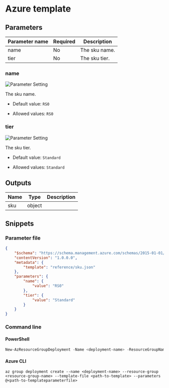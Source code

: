 # Azure template

## Parameters

Parameter name | Required | Description
-------------- | -------- | -----------
name           | No       | The sku name.
tier           | No       | The sku tier.

### name

![Parameter Setting](https://img.shields.io/badge/parameter-optional-green?style=flat-square)

The sku name.

- Default value: `RS0`

- Allowed values: `RS0`

### tier

![Parameter Setting](https://img.shields.io/badge/parameter-optional-green?style=flat-square)

The sku tier.

- Default value: `Standard`

- Allowed values: `Standard`

## Outputs

Name | Type | Description
---- | ---- | -----------
sku  | object |

## Snippets

### Parameter file

```json
{
    "$schema": "https://schema.management.azure.com/schemas/2015-01-01/deploymentParameters.json#",
    "contentVersion": "1.0.0.0",
    "metadata": {
        "template": "reference/sku.json"
    },
    "parameters": {
        "name": {
            "value": "RS0"
        },
        "tier": {
            "value": "Standard"
        }
    }
}
```

### Command line

#### PowerShell

```powershell
New-AzResourceGroupDeployment -Name <deployment-name> -ResourceGroupName <resource-group-name> -TemplateFile <path-to-template> -TemplateParameterFile <path-to-templateparameter>
```

#### Azure CLI

```text
az group deployment create --name <deployment-name> --resource-group <resource-group-name> --template-file <path-to-template> --parameters @<path-to-templateparameterfile>
```
